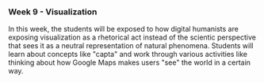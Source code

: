 ### Week 9 - Visualization

In this week, the students will be exposed to how  digital humanists are exposing visualization as a rhetorical act instead of the scientic perspective that sees it as a neutral representation of natural phenomena. Students will learn about concepts like "capta" and work through various activities like thinking about how Google Maps makes users "see" the world in a certain way.